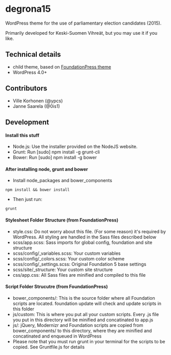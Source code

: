 degrona15
=========

WordPress theme for the use of parliamentary election candidates (2015).

Primarily developed for Keski-Suomen Vihreät, but you may use it if you like.

## Technical details

 - child theme, based on [FoundationPress theme](https://github.com/olefredrik/foundationpress)
 - WordPress 4.0+

## Contributors
 - Ville Korhonen (@ypcs)
 - Janne Saarela (@0is1)

## Development

#### Install this stuff
* Node.js: Use the installer provided on the NodeJS website.
* Grunt: Run [sudo] npm install -g grunt-cli
* Bower: Run [sudo] npm install -g bower

#### After installing node, grunt and bower

* Install node_packages and bower_components
```
npm install && bower install
```
* Then just run:
```
grunt
```

#### Stylesheet Folder Structure (from FoundationPress)

* style.css: Do not worry about this file. (For some reason) it's required by WordPress. All styling are handled in the Sass files described below
* scss/app.scss: Sass imports for global config, foundation and site structure
* scss/config/_variables.scss: Your custom variables
* scss/config/_colors.scss: Your custom color scheme
* scss/config/_settings.scss: Original Foundation 5 base settings
* scss/site/_structure: Your custom site structure
* css/app.css: All Sass files are minified and compiled to this file

#### Script Folder Strucutre (from FoundationPress)

* bower_components/: This is the source folder where all Foundation scripts are located. foundation update will check and update scripts in this folder
* js/custom: This is where you put all your custom scripts. Every .js file you put in this directory will be minified and concatinated to app.js
* js/: jQuery, Modernizr and Foundation scripts are copied from bower_components/ to this directory, where they are minified and concatinated and enqueued in WordPress
* Please note that you must run grunt in your terminal for the scripts to be copied. See Gruntfile.js for details